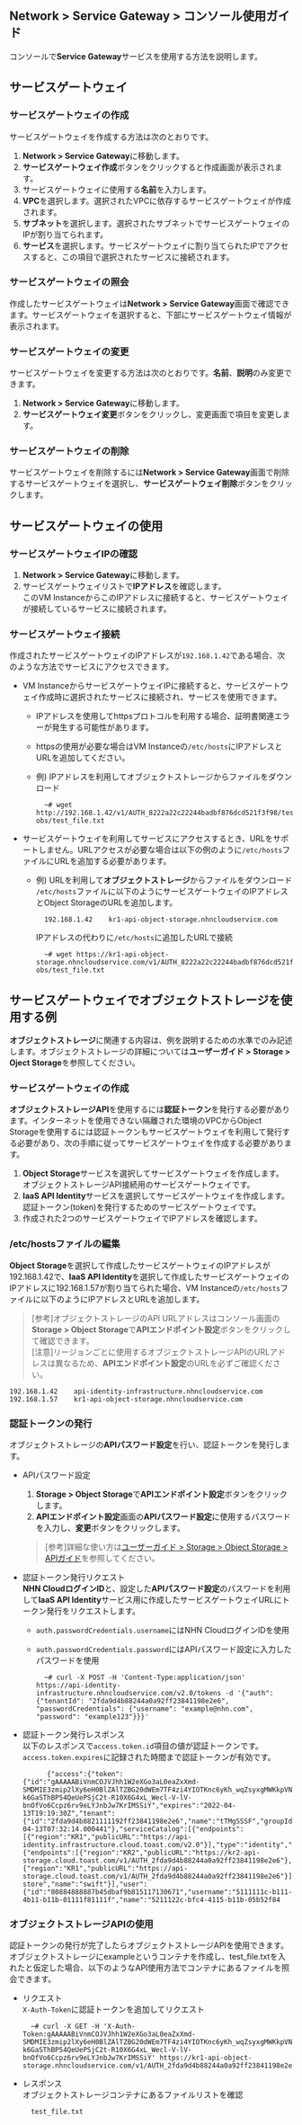 ## Network > Service Gateway > コンソール使用ガイド

コンソールで**Service Gateway**サービスを使用する方法を説明します。

## サービスゲートウェイ

### サービスゲートウェイの作成

サービスゲートウェイを作成する方法は次のとおりです。

1. **Network > Service Gateway**に移動します。
2. **サービスゲートウェイ作成**ボタンをクリックすると作成画面が表示されます。
3. サービスゲートウェイに使用する**名前**を入力します。
4. **VPC**を選択します。選択されたVPCに依存するサービスゲートウェイが作成されます。
5. **サブネット**を選択します。選択されたサブネットでサービスゲートウェイのIPが割り当てられます。
6. **サービス**を選択します。サービスゲートウェイに割り当てられたIPでアクセスすると、この項目で選択されたサービスに接続されます。

### サービスゲートウェイの照会

作成したサービスゲートウェイは**Network > Service Gateway**画面で確認できます。サービスゲートウェイを選択すると、下部にサービスゲートウェイ情報が表示されます。

### サービスゲートウェイの変更

サービスゲートウェイを変更する方法は次のとおりです。**名前**、**説明**のみ変更できます。

1. **Network > Service Gateway**に移動します。
2. **サービスゲートウェイ変更**ボタンをクリックし、変更画面で項目を変更します。

### サービスゲートウェイの削除

サービスゲートウェイを削除するには**Network > Service Gateway**画面で削除するサービスゲートウェイを選択し、**サービスゲートウェイ削除**ボタンをクリックします。

## サービスゲートウェイの使用

### サービスゲートウェイIPの確認

1. **Network > Service Gateway**に移動します。
2. サービスゲートウェイリストで**IPアドレス**を確認します。<br>
  このVM InstanceからこのIPアドレスに接続すると、サービスゲートウェイが接続しているサービスに接続されます。

### サービスゲートウェイ接続

作成されたサービスゲートウェイのIPアドレスが`192.168.1.42`である場合、次のような方法でサービスにアクセスできます。

* VM InstanceからサービスゲートウェイIPに接続すると、サービスゲートウェイ作成時に選択されたサービスに接続され、サービスを使用できます。
    * IPアドレスを使用してhttpsプロトコルを利用する場合、証明書関連エラーが発生する可能性があります。
    * httpsの使用が必要な場合はVM Instanceの`/etc/hosts`にIPアドレスとURLを追加してください。
    * 例) IPアドレスを利用してオブジェクトストレージからファイルをダウンロード

            ~# wget http://192.168.1.42/v1/AUTH_8222a22c22244badbf876dcd521f3f98/test-obs/test_file.txt

* サービスゲートウェイを利用してサービスにアクセスするとき、URLをサポートしません。URLアクセスが必要な場合は以下の例のように`/etc/hosts`ファイルにURLを追加する必要があります。
    * 例) URLを利用して**オブジェクトストレージ**からファイルをダウンロード<br>
      `/etc/hosts`ファイルに以下のようにサービスゲートウェイのIPアドレスとObject StorageのURLを追加します。

            192.168.1.42    kr1-api-object-storage.nhncloudservice.com

        IPアドレスの代わりに`/etc/hosts`に追加したURLで接続

            ~# wget https://kr1-api-object-storage.nhncloudservice.com/v1/AUTH_8222a22c22244badbf876dcd521f3f98/test-obs/test_file.txt

## サービスゲートウェイでオブジェクトストレージを使用する例

**オブジェクトストレージ**に関連する内容は、例を説明するための水準でのみ記述します。オブジェクトストレージの詳細については**ユーザーガイド > Storage > Oject Storage**を参照してください。

### サービスゲートウェイの作成

**オブジェクトストレージAPI**を使用するには**認証トークン**を発行する必要があります。インターネットを使用できない隔離された環境のVPCからObject Storageを使用するには認証トークンもサービスゲートウェイを利用して発行する必要があり、次の手順に従ってサービスゲートウェイを作成する必要があります。

1. **Object Storage**サービスを選択してサービスゲートウェイを作成します。<br>
 オブジェクトストレージAPI接続用のサービスゲートウェイです。
2. **IaaS API Identity**サービスを選択してサービスゲートウェイを作成します。<br>
 認証トークン(token)を発行するためのサービスゲートウェイです。
3. 作成された2つのサービスゲートウェイでIPアドレスを確認します。

### /etc/hostsファイルの編集

**Object Storage**を選択して作成したサービスゲートウェイのIPアドレスが192.168.1.42で、**IaaS API Identity**を選択して作成したサービスゲートウェイのIPアドレスに192.168.1.57が割り当てられた場合、VM Instanceの`/etc/hosts`ファイルに以下のようにIPアドレスとURLを追加します。

> [参考]オブジェクトストレージのAPI URLアドレスはコンソール画面の**Storage > Object Storage**で**APIエンドポイント設定**ボタンをクリックして確認できます。<br>
> [注意]リージョンごとに使用するオブジェクトストレージAPIのURLアドレスは異なるため、**APIエンドポイント設定**のURLを必ずご確認ください。

```
192.168.1.42	api-identity-infrastructure.nhncloudservice.com
192.168.1.57	kr1-api-object-storage.nhncloudservice.com
```

### 認証トークンの発行

オブジェクトストレージの**APIパスワード設定**を行い、認証トークンを発行します。

* APIパスワード設定
    1. **Storage > Object Storage**で**APIエンドポイント設定**ボタンをクリックします。
    2. **APIエンドポイント設定**画面の**APIパスワード設定**に使用するパスワードを入力し、**変更**ボタンをクリックします。
    > [参考]詳細な使い方は[ユーザーガイド > Storage > Object Storage > APIガイド](https://docs.nhncloud.com/ja/Storage/Object%20Storage/ja/api-guide/)を参照してください。
* 認証トークン発行リクエスト<br>
  **NHN CloudログインID**と、設定した**APIパスワード設定**のパスワードを利用して**IaaS API Identity**サービス用に作成したサービスゲートウェイURLにトークン発行をリクエストします。
    * `auth.passwordCredentials.username`にはNHN CloudログインIDを使用
    * `auth.passwordCredentials.password`にはAPIパスワード設定に入力したパスワードを使用

            ~# curl -X POST -H 'Content-Type:application/json' https://api-identity-infrastructure.nhncloudservice.com/v2.0/tokens -d '{"auth": {"tenantId": "2fda9d4b88244a0a92ff23841198e2e6", "passwordCredentials": {"username": "example@nhn.com", "password": "example123"}}}'

* 認証トークン発行レスポンス<br>
 以下のレスポンスで`access.token.id`項目の値が認証トークンです。`access.token.expires`に記録された時間まで認証トークンが有効です。

            {"access":{"token":{"id":"gAAAAABiVnmCOJVJhh1W2eXGo3aL0eaZxXmd-SMDMIE3zmip2lXy6eH0BlZAlTZBG20dWEm7TF4zi4YIOTKnc6yKh_wqZsyxgMWKkpVNShzE-k6GaSThBP54QeUePSjC2t-R10X6G4xL_Wecl-V-lV-bnOfVo6Ccpz6rv9eLYJnbJw7KrIMSSiY","expires":"2022-04-13T19:19:30Z","tenant":{"id":"2fda9d4b8821111192ff23841198e2e6","name":"tTMgSSSF","groupId":"XXj2zkH7777modGU","description":"","enabled":true,"project_domain":"NORMAL","swift":true},"issued_at":"2022-04-13T07:32:14.000441"},"serviceCatalog":[{"endpoints":[{"region":"KR1","publicURL":"https://api-identity.infrastructure.cloud.toast.com/v2.0"}],"type":"identity","name":"keystone"},{"endpoints":[{"region":"KR2","publicURL":"https://kr2-api-storage.cloud.toast.com/v1/AUTH_2fda9d4b88244a0a92ff23841198e2e6"},{"region":"KR1","publicURL":"https://api-storage.cloud.toast.com/v1/AUTH_2fda9d4b88244a0a92ff23841198e2e6"}],"type":"object-store","name":"swift"}],"user":{"id":"80884888887b45dbaf9b815117130671","username":"5111111c-b111-4b11-b11b-01111f81111f","name":"5211122c-bfc4-4115-b11b-05b52f84

### オブジェクトストレージAPIの使用

認証トークンの発行が完了したらオブジェクトストレージAPIを使用できます。オブジェクトストレージにexampleというコンテナを作成し、test_file.txtを入れたと仮定した場合、以下のようなAPI使用方法でコンテナにあるファイルを照会できます。

* リクエスト<br>
  `X-Auth-Token`に認証トークンを追加してリクエスト

        ~# curl -X GET -H 'X-Auth-Token:gAAAAABiVnmCOJVJhh1W2eXGo3aL0eaZxXmd-SMDMIE3zmip2lXy6eH0BlZAlTZBG20dWEm7TF4zi4YIOTKnc6yKh_wqZsyxgMWKkpVNShzE-k6GaSThBP54QeUePSjC2t-R10X6G4xL_Wecl-V-lV-bnOfVo6Ccpz6rv9eLYJnbJw7KrIMSSiY' https://kr1-api-object-storage.nhncloudservice.com/v1/AUTH_2fda9d4b88244a0a92ff23841198e2e6/example

* レスポンス<br>
 オブジェクトストレージコンテナにあるファイルリストを確認

        test_file.txt

